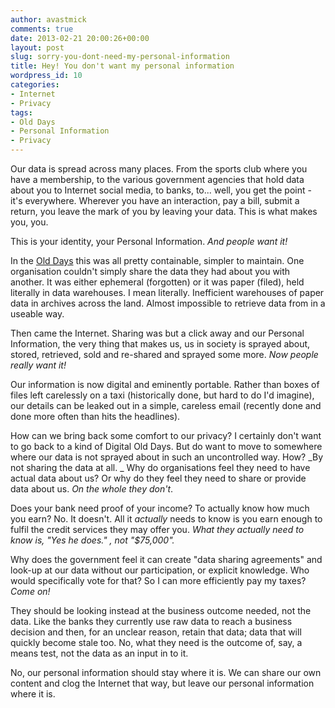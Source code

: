 ```yaml
---
author: avastmick
comments: true
date: 2013-02-21 20:00:26+00:00
layout: post
slug: sorry-you-dont-need-my-personal-information
title: Hey! You don't want my personal information
wordpress_id: 10
categories:
- Internet
- Privacy
tags:
- Old Days
- Personal Information
- Privacy
---
```


Our data is spread across many places. From the sports club where you have a membership, to the various government agencies that hold data about you to Internet social media, to banks, to... well, you get the point - it's everywhere. Wherever you have an interaction, pay a bill, submit a return, you leave the mark of you by leaving your data. This is what makes you, you. 

This is your identity, your Personal Information. _And people want it!_

In the [Old Days](http://mickclarke.org/2013/02/21/old-days/) this was all pretty containable, simpler to maintain. One organisation couldn't simply share the data they had about you with another. It was either ephemeral (forgotten) or it was paper (filed), held literally in data warehouses. I mean literally. Inefficient warehouses of paper data in archives across the land. Almost impossible to retrieve data from in a useable way.

Then came the Internet. Sharing was but a click away and our Personal Information, the very thing that makes us, us in society is sprayed about, stored, retrieved, sold and re-shared and sprayed some more. _Now people really want it!_

Our information is now digital and eminently portable. Rather than boxes of files left carelessly on a taxi (historically done, but hard to do I'd imagine), our details can be leaked out in a simple, careless email (recently done and done more often than hits the headlines).

How can we bring back some comfort to our privacy? I certainly don't want to go back to a kind of Digital Old Days. But do want to move to somewhere where our data is not sprayed about in such an uncontrolled way. How? _By not sharing the data at all.
_
Why do organisations feel they need to have actual data about us? Or why do they feel they need to share or provide data about us. _On the whole they don't_. 

Does your bank need proof of your income? To actually know how much you earn? No. It doesn't. All it _actually_ needs to know is you earn enough to fulfil the credit services they may offer you. _What they actually need to know is, "Yes he does." , not "$75,000"._

Why does the government feel it can create "data sharing agreements" and look-up at our data without our participation, or explicit knowledge. Who would specifically vote for that? So I can more efficiently pay my taxes? _Come on!_ 

They should be looking instead at the business outcome needed, not the data. Like the banks they currently use raw data to reach a business decision and then, for an unclear reason, retain that data; data that will quickly become stale too. No, what they need is the outcome of, say, a means test, not the data as an input in to it.

No, our personal information should stay where it is. We can share our own content and clog the Internet that way, but leave our personal information where it is.
